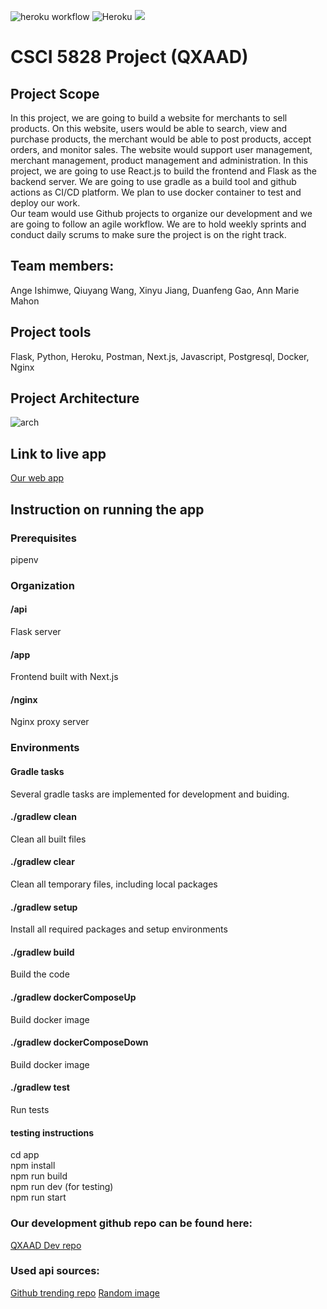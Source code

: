![heroku workflow](https://github.com/kevgao/csci5828/actions/workflows/deploy-to-heroku.yaml/badge.svg)
![Heroku](https://pyheroku-badge.herokuapp.com/?app=csci5828dev)
[![](https://img.shields.io/website-up-down-green-red/http/monip.org.svg)](https://csci5828dev.herokuapp.com)





# CSCI 5828 Project (QXAAD)

## Project Scope
In this project, we are going to build a website for merchants to sell products. On this website, users would be able to search, view and purchase products, the merchant would be able to post products, accept orders, and monitor sales. The website would support user management, merchant management, product management and administration.
In this project, we are going to use React.js to build the frontend and Flask as the backend server. We are going to use gradle as a build tool and github actions as CI/CD platform. We plan to use docker container to test and deploy our work.\
Our team would use Github projects to organize our development and we are going to follow an agile workflow. We are to hold weekly sprints and conduct daily scrums to make sure the project is on the right track.



## Team members:
Ange Ishimwe, Qiuyang Wang, Xinyu Jiang, Duanfeng Gao, Ann Marie Mahon

## Project tools
Flask, Python, Heroku, Postman, Next.js, Javascript, Postgresql, Docker, Nginx





## Project Architecture
![arch](https://user-images.githubusercontent.com/45773808/115894565-a6d2ca00-a416-11eb-88e5-153904d37d94.PNG)



## Link to live app
[Our web app](https://csci5828app.herokuapp.com/)

## Instruction on running the app

### Prerequisites

pipenv

### Organization
#### /api
Flask server

#### /app
Frontend built with Next.js

#### /nginx
Nginx proxy server  

### Environments

#### Gradle tasks
Several gradle tasks are implemented for development and buiding. 
#### ./gradlew clean
Clean all built files
#### ./gradlew clear
Clean all temporary files, including local packages
#### ./gradlew setup
Install all required packages and setup environments
#### ./gradlew build
Build the code
#### ./gradlew dockerComposeUp
Build docker image

#### ./gradlew dockerComposeDown
Build docker image
#### ./gradlew test
Run tests

#### testing instructions
cd app\
npm install\
npm run build\
npm run dev  (for testing)\
npm run start  


### Our development github repo can be found here:
[QXAAD Dev repo](https://github.com/kevgao/csci5828/tree/dev)

### Used api sources:
[Github trending repo](https://www.npmjs.com/package/trending-github)
[Random image](https://source.unsplash.com/)



